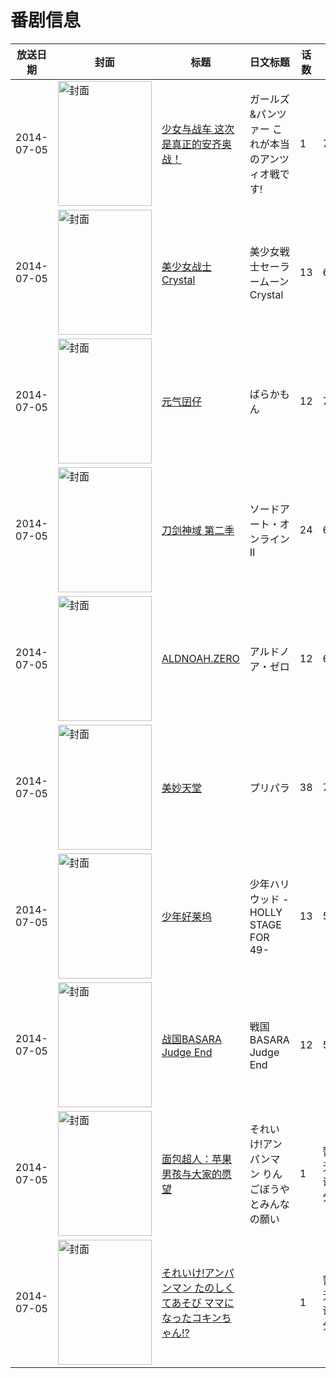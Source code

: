 # 番剧信息

|放送日期|封面|标题|日文标题|话数|评分|评分人数|
|---|---|---|---|---|---|---|
|2014-07-05|<img src="//lain.bgm.tv/pic/cover/c/09/28/96130_Ds7UN.jpg" alt="封面" style="width:150px;height:200px;object-fit:cover;">|[少女与战车 这次是真正的安齐奥战！](https://bangumi.tv/subject/96130)|ガールズ&パンツァー これが本当のアンツィオ戦です!|1|7.4|2565人评分|
|2014-07-05|<img src="//lain.bgm.tv/pic/cover/c/59/b6/43523_klcBK.jpg" alt="封面" style="width:150px;height:200px;object-fit:cover;">|[美少女战士Crystal](https://bangumi.tv/subject/43523)|美少女戦士セーラームーンCrystal|13|6.1|544人评分|
|2014-07-05|<img src="//lain.bgm.tv/pic/cover/c/95/70/83868_FfaxZ.jpg" alt="封面" style="width:150px;height:200px;object-fit:cover;">|[元气囝仔](https://bangumi.tv/subject/83868)|ばらかもん|12|7.7|4374人评分|
|2014-07-05|<img src="//lain.bgm.tv/pic/cover/c/eb/9f/92382_zJ0gB.jpg" alt="封面" style="width:150px;height:200px;object-fit:cover;">|[刀剑神域 第二季](https://bangumi.tv/subject/92382)|ソードアート・オンラインII|24|6.8|11645人评分|
|2014-07-05|<img src="//lain.bgm.tv/pic/cover/c/87/95/96918_l2HJN.jpg" alt="封面" style="width:150px;height:200px;object-fit:cover;">|[ALDNOAH.ZERO](https://bangumi.tv/subject/96918)|アルドノア・ゼロ|12|6.8|5745人评分|
|2014-07-05|<img src="//lain.bgm.tv/pic/cover/c/aa/a3/99748_a0XvX.jpg" alt="封面" style="width:150px;height:200px;object-fit:cover;">|[美妙天堂](https://bangumi.tv/subject/99748)|プリパラ|38|7.7|323人评分|
|2014-07-05|<img src="//lain.bgm.tv/pic/cover/c/56/37/99806_4UN4q.jpg" alt="封面" style="width:150px;height:200px;object-fit:cover;">|[少年好莱坞](https://bangumi.tv/subject/99806)|少年ハリウッド -HOLLY STAGE FOR 49-|13|5.9|143人评分|
|2014-07-05|<img src="//lain.bgm.tv/pic/cover/c/76/0e/99962_oz117.jpg" alt="封面" style="width:150px;height:200px;object-fit:cover;">|[战国BASARA Judge End](https://bangumi.tv/subject/99962)|戦国BASARA Judge End|12|5.7|280人评分|
|2014-07-05|<img src="//lain.bgm.tv/pic/cover/c/e5/3a/455927_w1iQh.jpg" alt="封面" style="width:150px;height:200px;object-fit:cover;">|[面包超人：苹果男孩与大家的愿望](https://bangumi.tv/subject/455927)|それいけ!アンパンマン りんごぼうやとみんなの願い|1|暂无评分|少于10人评分|
|2014-07-05|<img src="//lain.bgm.tv/pic/cover/c/8d/10/455928_7pDho.jpg" alt="封面" style="width:150px;height:200px;object-fit:cover;">|[それいけ!アンパンマン たのしくてあそび ママになったコキンちゃん!?](https://bangumi.tv/subject/455928)||1|暂无评分|少于10人评分|
